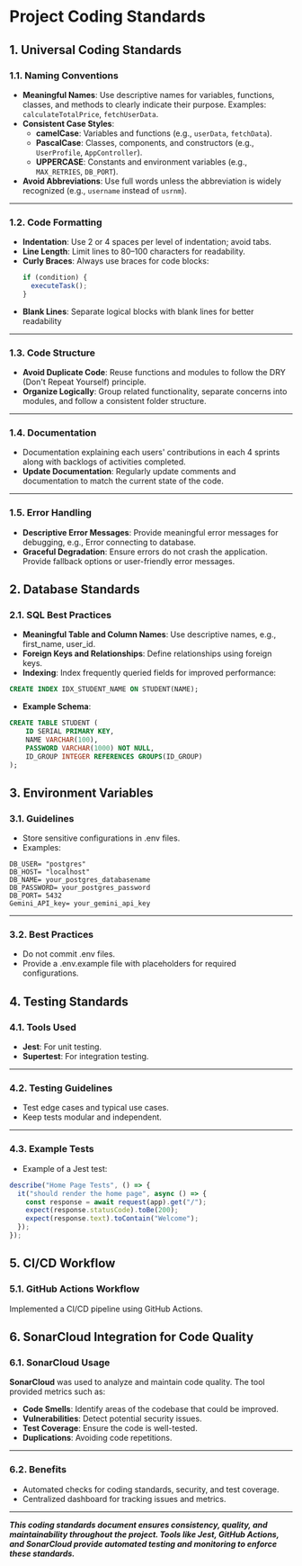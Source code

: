 # Project Coding Standards

## **1. Universal Coding Standards**

### **1.1. Naming Conventions**
- **Meaningful Names**: Use descriptive names for variables, functions, classes, and methods to clearly indicate their purpose. Examples: `calculateTotalPrice`, `fetchUserData`.
- **Consistent Case Styles**:
  - **camelCase**: Variables and functions (e.g., `userData`, `fetchData`).
  - **PascalCase**: Classes, components, and constructors (e.g., `UserProfile`, `AppController`).
  - **UPPERCASE**: Constants and environment variables (e.g., `MAX_RETRIES`, `DB_PORT`).
- **Avoid Abbreviations**: Use full words unless the abbreviation is widely recognized (e.g., `username` instead of `usrnm`).

---

### **1.2. Code Formatting**
- **Indentation**: Use 2 or 4 spaces per level of indentation; avoid tabs.
- **Line Length**: Limit lines to 80–100 characters for readability.
- **Curly Braces**: Always use braces for code blocks:
  ```javascript
  if (condition) {
    executeTask();
  }
  ```
- **Blank Lines**: Separate logical blocks with blank lines for better readability

---

### **1.3. Code Structure**
- **Avoid Duplicate Code**: Reuse functions and modules to follow the DRY (Don't Repeat Yourself) principle.
- **Organize Logically**: Group related functionality, separate concerns into modules, and follow a consistent folder structure.

--- 

### **1.4. Documentation**
- Documentation explaining each users' contributions in each 4 sprints along with backlogs of activities completed.
- **Update Documentation**: Regularly update comments and documentation to match the current state of the code.

--- 

### **1.5. Error Handling**
- **Descriptive Error Messages**: Provide meaningful error messages for debugging, e.g., Error connecting to database.
- **Graceful Degradation**: Ensure errors do not crash the application. Provide fallback options or user-friendly error messages.

## **2. Database Standards**

### **2.1. SQL Best Practices**
- **Meaningful Table and Column Names**: Use descriptive names, e.g., first_name, user_id.
- **Foreign Keys and Relationships**: Define relationships using foreign keys.
- **Indexing**: Index frequently queried fields for improved performance:


```sql
CREATE INDEX IDX_STUDENT_NAME ON STUDENT(NAME);
```

- **Example Schema**:
```sql
CREATE TABLE STUDENT (
    ID SERIAL PRIMARY KEY,
    NAME VARCHAR(100),
    PASSWORD VARCHAR(1000) NOT NULL,
    ID_GROUP INTEGER REFERENCES GROUPS(ID_GROUP)
);
```

## **3. Environment Variables**

### **3.1. Guidelines**
- Store sensitive configurations in .env files.
- Examples:
```env
DB_USER= "postgres"
DB_HOST= "localhost"
DB_NAME= your_postgres_databasename
DB_PASSWORD= your_postgres_password
DB_PORT= 5432
Gemini_API_key= your_gemini_api_key
```

---

### **3.2. Best Practices**
- Do not commit .env files.
- Provide a .env.example file with placeholders for required configurations.

## **4. Testing Standards**

### **4.1. Tools Used**
- **Jest**: For unit testing.
- **Supertest**: For integration testing.

---

### **4.2. Testing Guidelines**
- Test edge cases and typical use cases.
- Keep tests modular and independent.

---

### **4.3. Example Tests**
- Example of a Jest test:

```javascript
describe("Home Page Tests", () => {
  it("should render the home page", async () => {
    const response = await request(app).get("/");
    expect(response.statusCode).toBe(200);
    expect(response.text).toContain("Welcome");
  });
});
```

## **5. CI/CD Workflow**

### **5.1. GitHub Actions Workflow**
Implemented a CI/CD pipeline using GitHub Actions. 

## **6. SonarCloud Integration for Code Quality**

### **6.1. SonarCloud Usage**

**SonarCloud** was used to analyze and maintain code quality. The tool provided metrics such as:

- **Code Smells**: Identify areas of the codebase that could be improved.
- **Vulnerabilities**: Detect potential security issues.
- **Test Coverage**: Ensure the code is well-tested.
- **Duplications**: Avoiding code repetitions.

---

### **6.2. Benefits**
- Automated checks for coding standards, security, and test coverage.
- Centralized dashboard for tracking issues and metrics.

---

_**This coding standards document ensures consistency, quality, and maintainability throughout the project. Tools like Jest, GitHub Actions, and SonarCloud provide automated testing and monitoring to enforce these standards.**_
